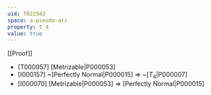 ```yaml
---
uid: T022942
space: a-pseudo-arc
property: t_4
value: true
---
```

[[Proof]]

* [T000957] [Metrizable|P000053]
* [I000157] ~[Perfectly Normal|P000015] => ~[$T_4$|P000007]
* [I000070] [Metrizable|P000053] => [Perfectly Normal|P000015]

